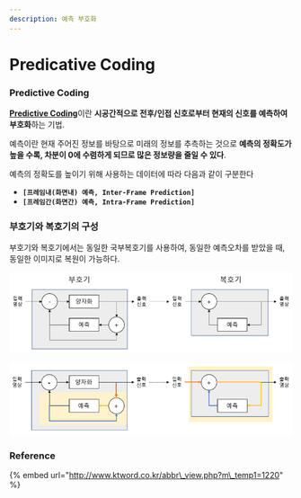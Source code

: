 ```yaml
---
description: 예측 부호화
---
```


# Predicative Coding

### Predictive Coding

[**Predictive Coding**](https://en.wikipedia.org/wiki/Predictive_coding)이란 **시공간적으로 전후/인접 신호로부터 현재의 신호를 예측하여 부호화**하는 기법.

예측이란 현재 주어진 정보를 바탕으로 미래의 정보를 추측하는 것으로  **예측의 정확도가 높을 수록, 차분이 0에 수렴하게 되므로 많은 정보량을 줄일 수 있다**.

예측의 정확도를 높이기 위해 사용하는 데이터에 따라 다음과 같이 구분한다

* **`[프레임내(화면내) 예측, Inter-Frame Prediction]`**
* **`[프레임간(화면간) 예측, Intra-Frame Prediction]`**

### 

### 부호기와 복호기의 구성

부호기와 복호기에서는 동일한 국부복호기를 사용하여, 동일한 예측오차를 받았을 때, 동일한 이미지로 복원이 가능하다.

![](../../../.gitbook/assets/image%20%2816%29.png)

![](../../../.gitbook/assets/image%20%2814%29.png)

### 

### Reference

{% embed url="http://www.ktword.co.kr/abbr\_view.php?m\_temp1=1220" %}



